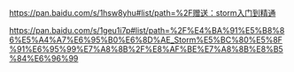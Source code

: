 https://pan.baidu.com/s/1hsw8yhu#list/path=%2F赠送：storm入门到精通

https://pan.baidu.com/s/1geu1i7p#list/path=%2F%E4%BA%91%E5%B8%86%E5%A4%A7%E6%95%B0%E6%8D%AE_Storm%E5%BC%80%E5%8F%91%E6%95%99%E7%A8%8B%2F%E8%AF%BE%E7%A8%8B%E8%B5%84%E6%96%99